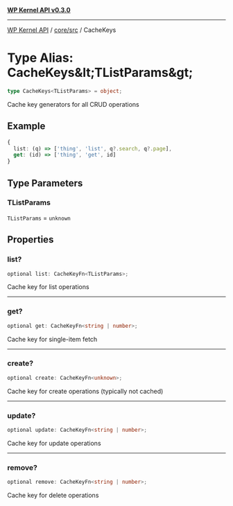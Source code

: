 [**WP Kernel API v0.3.0**](../../../README.md)

---

[WP Kernel API](../../../README.md) / [core/src](../README.md) / CacheKeys

# Type Alias: CacheKeys\&lt;TListParams\&gt;

```ts
type CacheKeys<TListParams> = object;
```

Cache key generators for all CRUD operations

## Example

```ts
{
  list: (q) => ['thing', 'list', q?.search, q?.page],
  get: (id) => ['thing', 'get', id]
}
```

## Type Parameters

### TListParams

`TListParams` = `unknown`

## Properties

### list?

```ts
optional list: CacheKeyFn<TListParams>;
```

Cache key for list operations

---

### get?

```ts
optional get: CacheKeyFn<string | number>;
```

Cache key for single-item fetch

---

### create?

```ts
optional create: CacheKeyFn<unknown>;
```

Cache key for create operations (typically not cached)

---

### update?

```ts
optional update: CacheKeyFn<string | number>;
```

Cache key for update operations

---

### remove?

```ts
optional remove: CacheKeyFn<string | number>;
```

Cache key for delete operations

